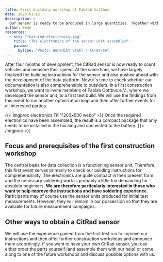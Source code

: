 ```yaml
---
title: First building workshop at Fablab Cottbus
date: 2025-01-12
description: >
  Our sensor is ready to be produced in large quantities. Together with members of the Fablab Cottbus e.V. - where the idea was born - we want to hold a first building workshop in January and put our building instructions to the test. After this trial run, we will also offer a building workshop for anyone else who is interested.
author: Bene
resources:
  - src: "featured-electronics.jpg"
    title: "The electronics of the sensor unit assembled"
    params:
      byline: "Photo: Benedikt Stahl / CC-BY-CA"
---
```

After four months of development, the CitRad sensor is now ready to count vehicles and measure their speed. At the same time, we have largely finalized the building instructions for the sensor and also pushed ahead with the development of the data platform. Now it's time to check whether our documentation is also comprehensible to outsiders. In a first construction workshop, we want to invite members of Fablab Cottbus e.V., where we developed the sensor unit, to a first test build. We will use the findings from this event to run another optimization loop and then offer further events for all interested parties.      

{{< imgproc electronics Fit "1200x600 webp" >}}
Once the required electronics have been assembled, the result is a compact package that only needs to be installed in the housing and connected to the battery.
{{< /imgproc >}}

## Focus and prerequisites of the first construction workshop

The central basis for data collection is a functioning sensor unit. Therefore, this first event serves primarily to check our building instructions for comprehensibility. The electronics are quite compact in their present form and the necessary soldering work is probably a little too demanding for absolute beginners. **We are therefore particularly interested in those who want to help improve the instructions and have soldering experience**. Participants may of course use the sensor units produced for initial test measurements. However, they will remain in our possession so that they are available for future measurement campaigns.

## Other ways to obtain a CitRad sensor

We will use the experience gained from the first test run to improve our instructions and then offer further construction workshops and announce them accordingly.
If you want to have your own CitRad sensor, you can either order the parts yourself (and assemble them with our help) or come along to one of the future workshops and discuss possible options with us.